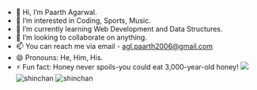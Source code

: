 - 👋 Hi, I’m Paarth Agarwal.
- 👀 I’m interested in Coding, Sports, Music.
- 🌱 I’m currently learning Web Development and Data Structures.
- 💞️ I’m looking to collaborate on anything.
- 📫 You can reach me via email - agl.paarth2006@gmail.com
- 😄 Pronouns: He, Him, His.
- ⚡ Fun fact: Honey never spoils-you could eat 3,000-year-old honey!
![](https://media3.giphy.com/media/aUovxH8Vf9qDu/giphy.gif)
![shinchan](https://media.giphy.com/media/jOV609ljhCAK1tba6u/giphy.gif)
![shinchan](https://media.giphy.com/media/eNvPo1OAXVpZsSIUXU/giphy.gif)
